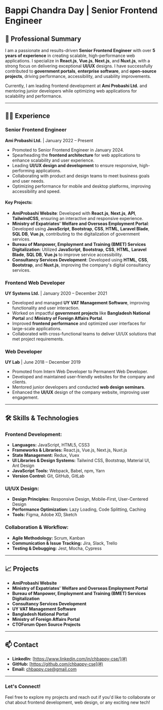 # Bappi Chandra Day | Senior Frontend Engineer

## 🚀 Professional Summary
I am a passionate and results-driven **Senior Frontend Engineer** with over **5 years of experience** in creating scalable, high-performance web applications. I specialize in **React.js**, **Vue.js**, **Next.js**, and **Nuxt.js**, with a strong focus on delivering exceptional **UI/UX** designs. I have successfully contributed to **government portals**, **enterprise software**, and **open-source projects**, driving performance, accessibility, and usability improvements.

Currently, I am leading frontend development at **Ami Probashi Ltd.** and mentoring junior developers while optimizing web applications for scalability and performance.

---

## 🧑‍💻 **Experience**

### **Senior Frontend Engineer**  
**Ami Probashi Ltd.** | January 2022 – Present  
- Promoted to Senior Frontend Engineer in January 2024.  
- Spearheading the **frontend architecture** for web applications to enhance scalability and user experience.  
- Leading **UI/UX design and development** to ensure responsive, high-performing applications.  
- Collaborating with product and design teams to meet business goals and user needs.  
- Optimizing performance for mobile and desktop platforms, improving accessibility and speed.

#### Key Projects:
- **AmiProbashi Website**: Developed with **React.js**, **Next.js**, **API**, **TailwindCSS**, ensuring an interactive and responsive experience.  
- **Ministry of Expatriates' Welfare and Overseas Employment Portal**: Developed using **JavaScript**, **Bootstrap**, **CSS**, **HTML**, **Laravel Blade**, **SQL DB**, **Vue.js**, contributing to the digitalization of government services.  
- **Bureau of Manpower, Employment and Training (BMET) Services Digitalization**: Utilized **JavaScript**, **Bootstrap**, **CSS**, **HTML**, **Laravel Blade**, **SQL DB**, **Vue.js** to improve service accessibility.  
- **Consultancy Services Development**: Developed using **HTML**, **CSS**, **Bootstrap**, and **Nuxt.js**, improving the company's digital consultancy services.

### **Frontend Web Developer**  
**UY Systems Ltd.** | January 2020 – December 2021  
- Developed and managed **UY VAT Management Software**, improving functionality and user interaction.  
- Worked on impactful **government projects** like **Bangladesh National Portal** and **Ministry of Foreign Affairs Portal**.  
- Improved **frontend performance** and optimized user interfaces for large-scale applications.  
- Collaborated with cross-functional teams to deliver UI/UX solutions that met project requirements.

### **Web Developer**  
**UY Lab** | June 2018 – December 2019  
- Promoted from Intern Web Developer to Permanent Web Developer.  
- Developed and maintained user-friendly websites for the company and clients.  
- Mentored junior developers and conducted **web design seminars**.  
- Enhanced the **UI/UX** design of the company website, improving user engagement.

---

## 🛠 **Skills & Technologies**

### **Frontend Development:**  
- **Languages:** JavaScript, HTML5, CSS3  
- **Frameworks & Libraries:** React.js, Vue.js, Next.js, Nuxt.js  
- **State Management:** Redux, Vuex  
- **UI Libraries & Design Systems:** Tailwind CSS, Bootstrap, Material UI, Ant Design  
- **JavaScript Tools:** Webpack, Babel, npm, Yarn  
- **Version Control:** Git, GitHub, GitLab

### **UI/UX Design:**  
- **Design Principles:** Responsive Design, Mobile-First, User-Centered Design  
- **Performance Optimization:** Lazy Loading, Code Splitting, Caching  
- **Tools:** Figma, Adobe XD, Sketch

### **Collaboration & Workflow:**  
- **Agile Methodology:** Scrum, Kanban  
- **Communication & Issue Tracking:** Jira, Slack, Trello  
- **Testing & Debugging:** Jest, Mocha, Cypress

---

## 📈 **Projects**

- **AmiProbashi Website**  
- **Ministry of Expatriates' Welfare and Overseas Employment Portal**  
- **Bureau of Manpower, Employment and Training (BMET) Services Digitalization**  
- **Consultancy Services Development**  
- **UY VAT Management Software**  
- **Bangladesh National Portal**  
- **Ministry of Foreign Affairs Portal**  
- **CTOForum Open Source Projects**

---

## 📫 **Contact**

- **LinkedIn:** [https://www.linkedin.com/in/chbappy-cse/](#)  
- **GitHub:** [https://github.com/chbappy-cse](#)  
- **Email:** [chbappy.cse@gmail.com](#)

---

### Let's Connect!  
Feel free to explore my projects and reach out if you'd like to collaborate or chat about frontend development, web design, or any exciting new tech!
